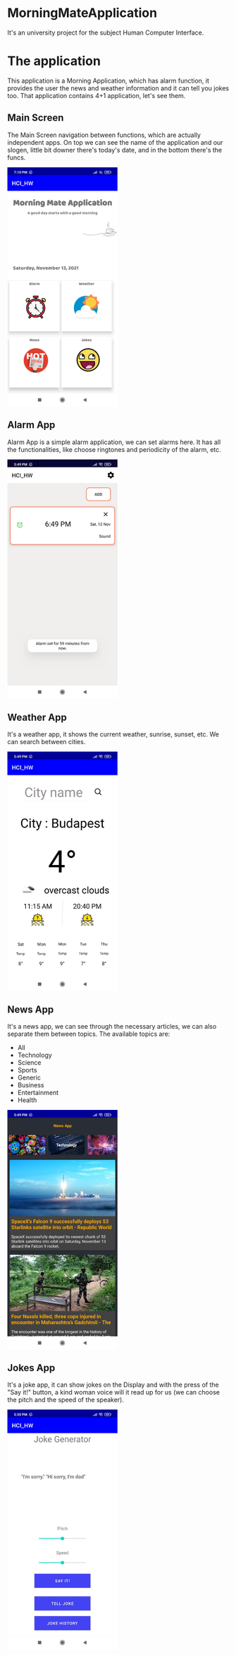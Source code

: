 # MorningMateApplication
It's an university project for the subject Human Computer Interface.

# The application
This application is a Morning Application, which has alarm function, it provides the user the news and weather information and it can tell you jokes too. That application contains 4+1 application, let's see them. 

## Main Screen

The Main Screen navigation between functions, which are actually independent apps. On top we can see the name of the application and our slogen, little bit downer there's today's date, and in the bottom there's the funcs.   

<img src="./README_IMAGES/MainScreen.jpg" width="250" align="middle"> 

## Alarm App

Alarm App is a simple alarm application, we can set alarms here. It has all the functionalities, like choose ringtones and periodicity of the alarm, etc.

<img src="./README_IMAGES/AlarmApp.jpg" width="250" align="middle"> 

## Weather App

It's a weather app, it shows the current weather, sunrise, sunset, etc. We can search between cities.

<img src="./README_IMAGES/WeatherApp.jpg" width="250" align="middle"> 

## News App

It's a news app, we can see through the necessary articles, we can also separate them between topics. 
The available topics are:

* All
* Technology
* Science
* Sports
* Generic
* Business
* Entertainment
* Health

<img src="./README_IMAGES/NewsApp.jpg" width="250" align="middle"> 

## Jokes App

It's a joke app, it can show jokes on the Display and with the press of the "Say it!" button, a kind woman voice will it read up for us (we can choose the pitch and the speed of the speaker).

<img src="./README_IMAGES/JokeApp.jpg" width="250" align="middle"> 
